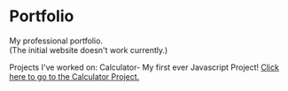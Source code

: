 # Portfolio
My professional portfolio.\
(The initial website doesn't work currently.)

Projects I've worked on:
  Calculator- My first ever Javascript Project!
  [Click here to go to the Calculator Project.](calculator/index.html)
